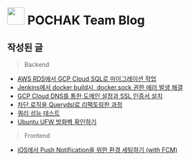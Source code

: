 # <img width="40" src="https://github.com/5jisoo/5jisoo/assets/96935231/ed632e34-eb9d-47ae-990d-79f58b1e5669"/> POCHAK Team Blog

## 작성된 글
> Backend
- [AWS RDS에서 GCP Cloud SQL로 마이그레이션 작업](https://smwu-pochak.github.io/posts/cloud-sql-migration/)
- [Jenkins에서 docker build시, docker.sock 권한 에러 발생 해결](https://smwu-pochak.github.io/posts/docker.sock-permission-error/)
- [GCP Cloud DNS를 통한 도메인 설정과 SSL 인증서 설치](https://smwu-pochak.github.io/posts/dns-setting/)
- [차단 로직을 Querydsl로 리팩토링한 과정](https://smwu-pochak.github.io/posts/block-querydsl/)
- [쿼리 성능 테스트](https://smwu-pochak.github.io/posts/test-query-performance/)
- [Ubuntu UFW 방화벽 확인하기](https://smwu-pochak.github.io/posts/ubuntu-ufw/)

> Frontend
- [iOS에서 Push Notification을 위한 환경 세팅하기 (with FCM)](https://smwu-pochak.github.io/posts/iOS-FCM-setting)